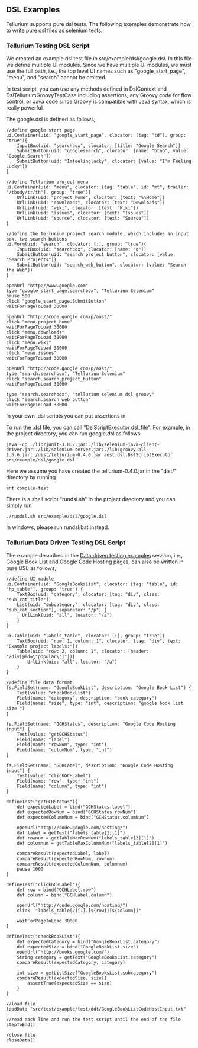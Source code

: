 ## DSL Examples ##

Tellurium supports pure dsl tests. The following examples demonstrate how to write pure dsl files as selenium tests.

### Tellurium Testing DSL Script ###

We created an example dsl test file in src/example/dsl/google.dsl. In this file we define multiple UI modules. Since we have multiple UI modules, we must use the full path, i.e., the top level UI names such as "google\_start\_page", "menu", and "search" cannot be omitted.

In test script, you can use any methods defined in DslContext and DslTelluriumGroovyTestCase including assertions, any Groovy code for flow control, or Java code since Groovy is compatible with Java syntax, which is really powerful.

The google.dsl is defined as follows,

```
//define google start page
ui.Container(uid: "google_start_page", clocator: [tag: "td"], group: "true"){
    InputBox(uid: "searchbox", clocator: [title: "Google Search"])
    SubmitButton(uid: "googlesearch", clocator: [name: "btnG", value: "Google Search"])
    SubmitButton(uid: "Imfeelinglucky", clocator: [value: "I'm Feeling Lucky"])
}

//define Tellurium project menu
ui.Container(uid: "menu", clocator: [tag: "table", id: "mt", trailer: "/tbody/tr/th"], group: "true"){
    UrlLink(uid: "project_home", clocator: [text: "%%Home"])
    UrlLink(uid: "downloads", clocator: [text: "Downloads"])
    UrlLink(uid: "wiki", clocator: [text: "Wiki"])
    UrlLink(uid: "issues", clocator: [text: "Issues"])
    UrlLink(uid: "source", clocator: [text: "Source"])
}

//define the Tellurium project search module, which includes an input box, two search buttons
ui.Form(uid: "search", clocator: [:], group: "true"){
    InputBox(uid: "searchbox", clocator: [name: "q"])
    SubmitButton(uid: "search_project_button", clocator: [value: "Search Projects"])
    SubmitButton(uid: "search_web_button", clocator: [value: "Search the Web"])
}

openUrl "http://www.google.com"
type "google_start_page.searchbox", "Tellurium Selenium"
pause 500
click "google_start_page.SubmitButton"
waitForPageToLoad 30000

openUrl "http://code.google.com/p/aost/"
click "menu.project_home"
waitForPageToLoad 30000
click "menu.downloads"
waitForPageToLoad 30000
click "menu.wiki"
waitForPageToLoad 30000
click "menu.issues"
waitForPageToLoad 30000

openUrl "http://code.google.com/p/aost/"
type "search.searchbox", "Tellurium Selenium"
click "search.search_project_button"
waitForPageToLoad 30000

type "search.searchbox", "tellurium selenium dsl groovy"
click "search.search_web_button"
waitForPageToLoad 30000
```

In your own .dsl scripts you can put assertions in.

To run the .dsl file, you can call "DslScriptExecutor dsl\_file". For example, in the project directory, you can run google.dsl as follows:

```
java -cp ./lib/junit-3.8.2.jar:./lib/selenium-java-client-driver.jar:./lib/selenium-server.jar:./lib/groovy-all-1.5.6.jar:./dist/tellurium-0.4.0.jar aost.dsl.DslScriptExecutor src/example/dsl/google.dsl 
```

Here we assume you have created the tellurium-0.4.0.jar in the "dist/" directory by running
```
ant compile-test
```

There is a shell script "rundsl.sh" in the project directory and you can simply run

```
./rundsl.sh src/example/dsl/google.dsl 
```

In windows, please run rundsl.bat instead.


### Tellurium Data Driven Testing DSL Script ###

The example described in the [Data driven testing examples](http://code.google.com/p/aost/wiki/DataDrivenTestingExample) session, i.e., Google Book List and Google Code Hosting pages, can also be written in pure DSL as follows,

```
//define UI module
ui.Container(uid: "GoogleBooksList", clocator: [tag: "table", id: "hp_table"], group: "true") {
    TextBox(uid: "category", clocator: [tag: "div", class: "sub_cat_title"])
    List(uid: "subcategory", clocator: [tag: "div", class: "sub_cat_section"], separator: "/p") {
      UrlLink(uid: "all", locator: "/a")
    }
}

ui.Table(uid: "labels_table", clocator: [:], group: "true"){
    TextBox(uid: "row: 1, column: 1", clocator: [tag: "div", text: "Example project labels:"])
    Table(uid: "row: 2, column: 1", clocator: [header: "/div[@id=\"popular\"]"]){
        UrlLink(uid: "all", locator: "/a")
    }
}

//define file data format
fs.FieldSet(name: "GoogleBookList", description: "Google Book List") {
    Test(value: "checkBookList")
    Field(name: "category", description: "book category")
    Field(name: "size", type: "int", description: "google book list size ")
}

fs.FieldSet(name: "GCHStatus", description: "Google Code Hosting input") {
    Test(value: "getGCHStatus")
    Field(name: "label")
    Field(name: "rowNum", type: "int")
    Field(name: "columNum", type: "int")
}

fs.FieldSet(name: "GCHLabel", description: "Google Code Hosting input") {
    Test(value: "clickGCHLabel")
    Field(name: "row", type: "int")
    Field(name: "column", type: "int")
}

defineTest("getGCHStatus"){
    def expectedLabel = bind("GCHStatus.label")
    def expectedRowNum = bind("GCHStatus.rowNum")
    def expectedColumnNum = bind("GCHStatus.columNum")

    openUrl("http://code.google.com/hosting/")
    def label = getText("labels_table[1][1]")
    def rownum = getTableMaxRowNum("labels_table[2][1]")
    def columnum = getTableMaxColumnNum("labels_table[2][1]")

    compareResult(expectedLabel, label)
    compareResult(expectedRowNum, rownum)
    compareResult(expectedColumnNum, columnum)
    pause 1000
}

defineTest("clickGCHLabel"){
    def row = bind("GCHLabel.row")
    def column = bind("GCHLabel.column")

    openUrl("http://code.google.com/hosting/")
    click  "labels_table[2][1].[${row}][${column}]"

    waitForPageToLoad 30000
}

defineTest("checkBookList"){
    def expectedCategory = bind("GoogleBookList.category")
    def expectedSize = bind("GoogleBookList.size")
    openUrl("http://books.google.com/")
    String category = getText("GoogleBooksList.category")
    compareResult(expectedCategory, category)

    int size = getListSize("GoogleBooksList.subcategory")
    compareResult(expectedSize, size){
        assertTrue(expectedSize == size)
    }
}

//load file
loadData "src/test/example/test/ddt/GoogleBookListCodeHostInput.txt"

//read each line and run the test script until the end of the file
stepToEnd()

/close file
closeData()

```